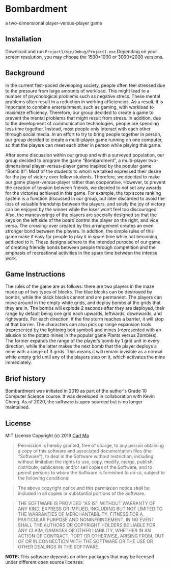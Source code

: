 # Bombardment
a two-dimensional player-versus-player game

## Installation
Download and run `Project1/bin/Debug/Project1.exe`
Depending on your screen resolution, you may choose the 1500\*1000 or 3000\*2000 versions.

## Background
In the current fast-paced developing society, people often feel stressed due to the pressure from large amounts of workload. This might lead to a number of psychological problems such as negative stress. These mental problems often result in a reduction in working efficiencies. As a result, it is important to combine entertainment, such as gaming, with workload to maximize efficiency. Therefore, our group decided to create a game to prevent the mental problems that might result from stress. In addition, due to the development of communication technologies, people are spending less time together. Instead, most people only interact with each other through social media. In an effort to try to bring people together in person, our group decided to create a multi-player game running on one computer, so that the players can meet each other in person while playing this game.

After some discussion within our group and with a surveyed population, our group decided to program the game “Bombardment”, a multi-player two-dimensional player-versus-player game inspired by the popular game “Bomb It!”. Most of the students to whom we talked expressed their desire for the joy of victory over fellow students. Therefore, we decided to make our game player-versus-player rather than cooperative. However, to prevent the creation of tension between friends, we decided to not set any awards for the victories achieved in this game. For example, the top score ranking system is a function discussed in our group, but later discarded to avoid the loss of valuable friendship between the players, and solely the joy of victory can be enjoyed by the winner while the loser won’t feel too discouraged. Also, the maneuverings of the players are specially designed so that the keys on the left side of the board control the player on the right, and vice versa. The crossing-over created by this arrangement creates an even stronger bond between the players. In addition, the simple rules of this game make it easy for people to play it in spare time while not becoming addicted to it. These designs adhere to the intended purpose of our game of creating friendly bonds between people through competition and the emphasis of recreational activities in the spare time between the intense work.

## Game Instructions
The rules of the game are as follows: there are two players in the maze made up of two types of blocks. The blue blocks can be destroyed by bombs, while the black blocks cannot and are permanent. The players can move around in the empty white grids, and deploy bombs at the grids that they are in. The bombs will explode 2 seconds after they are deployed, their range by default being one grid each upwards, leftwards, downwards, and rightwards. For each direction, if the fire storm reaches a barrier, it will stop at that barrier. The characters can also pick up range expansion tools (represented by the lightning bolt symbol) and mines (represented with an allusion to the potato mines in the popular game Plants versus Zombies). The former expands the range of the player’s bomb by 1 grid unit in every direction, while the latter makes the next bomb that the player deploys a mine with a range of 3 grids. This means it will remain invisible as a normal white empty grid until any of the players step on it, which activates the mine immediately.

## Brief history
Bombardment was initiated in 2019 as part of the author's Grade 10 Computer Science course. It was developed in collaboration with Kevin Cheng. As of 2020, the software is open sourced but is no longer maintained.

## License

MIT License
Copyright (c) 2019 [Carl Ma](https://github.com/macarl08)

> Permission is hereby granted, free of charge, to any person obtaining a copy
> of this software and associated documentation files (the "Software"), to deal
> in the Software without restriction, including without limitation the rights
> to use, copy, modify, merge, publish, distribute, sublicense, and/or sell
> copies of the Software, and to permit persons to whom the Software is
> furnished to do so, subject to the following conditions:

> The above copyright notice and this permission notice shall be included in all
> copies or substantial portions of the Software.

> THE SOFTWARE IS PROVIDED "AS IS", WITHOUT WARRANTY OF ANY KIND, EXPRESS OR
> IMPLIED, INCLUDING BUT NOT LIMITED TO THE WARRANTIES OF MERCHANTABILITY,
> FITNESS FOR A PARTICULAR PURPOSE AND NONINFRINGEMENT. IN NO EVENT SHALL THE
> AUTHORS OR COPYRIGHT HOLDERS BE LIABLE FOR ANY CLAIM, DAMAGES OR OTHER
> LIABILITY, WHETHER IN AN ACTION OF CONTRACT, TORT OR OTHERWISE, ARISING FROM,
> OUT OF OR IN CONNECTION WITH THE SOFTWARE OR THE USE OR OTHER DEALINGS IN THE
> SOFTWARE.

**NOTE:** This software depends on other packages that may be licensed under different open source licenses.
